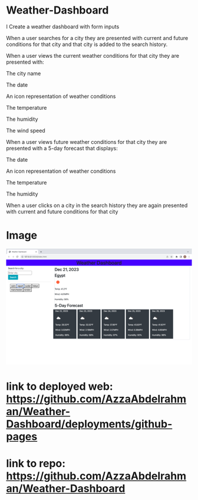 # Weather-Dashboard

I Create a weather dashboard with form inputs

When a user searches for a city they are presented with current and future conditions for that city and that city is added to the search history.

When a user views the current weather conditions for that city they are presented with:

The city name

The date

An icon representation of weather conditions

The temperature

The humidity

The wind speed

When a user views future weather conditions for that city they are presented with a 5-day forecast that displays:

The date

An icon representation of weather conditions

The temperature

The humidity

When a user clicks on a city in the search history they are again presented with current and future conditions for that city

# Image
![Alt text](<Screenshot 2023-12-21 at 18.02.26.png>)

# link to deployed web: https://github.com/AzzaAbdelrahman/Weather-Dashboard/deployments/github-pages
# link to repo: https://github.com/AzzaAbdelrahman/Weather-Dashboard


